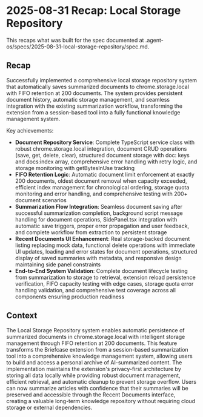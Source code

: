 # 2025-08-31 Recap: Local Storage Repository

This recaps what was built for the spec documented at .agent-os/specs/2025-08-31-local-storage-repository/spec.md.

## Recap

Successfully implemented a comprehensive local storage repository system that automatically saves summarized documents to chrome.storage.local with FIFO retention at 200 documents. The system provides persistent document history, automatic storage management, and seamless integration with the existing summarization workflow, transforming the extension from a session-based tool into a fully functional knowledge management system.

Key achievements:

- **Document Repository Service**: Complete TypeScript service class with robust chrome.storage.local integration, document CRUD operations (save, get, delete, clear), structured document storage with doc:<id> keys and docs:index array, comprehensive error handling with retry logic, and storage monitoring with getBytesInUse tracking
- **FIFO Retention Logic**: Automatic document limit enforcement at exactly 200 documents, oldest document removal when capacity exceeded, efficient index management for chronological ordering, storage quota monitoring and error handling, and comprehensive testing with 200+ document scenarios
- **Summarization Flow Integration**: Seamless document saving after successful summarization completion, background script message handling for document operations, SidePanel.tsx integration with automatic save triggers, proper error propagation and user feedback, and complete workflow from extraction to persistent storage
- **Recent Documents UI Enhancement**: Real storage-backed document listing replacing mock data, functional delete operations with immediate UI updates, loading and error states for document operations, structured display of saved summaries with metadata, and responsive design maintaining side panel constraints
- **End-to-End System Validation**: Complete document lifecycle testing from summarization to storage to retrieval, extension reload persistence verification, FIFO capacity testing with edge cases, storage quota error handling validation, and comprehensive test coverage across all components ensuring production readiness

## Context

The Local Storage Repository system enables automatic persistence of summarized documents in chrome.storage.local with intelligent storage management through FIFO retention at 200 documents. This feature transforms the Briefcase extension from a session-based summarization tool into a comprehensive knowledge management system, allowing users to build and access a personal archive of AI-summarized content. The implementation maintains the extension's privacy-first architecture by storing all data locally while providing robust document management, efficient retrieval, and automatic cleanup to prevent storage overflow. Users can now summarize articles with confidence that their summaries will be preserved and accessible through the Recent Documents interface, creating a valuable long-term knowledge repository without requiring cloud storage or external dependencies.
